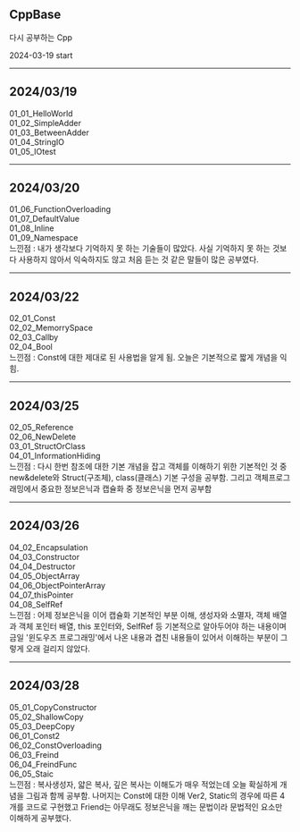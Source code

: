 <h2>CppBase</h2>

다시 공부하는 Cpp

2024-03-19 start
<hr>

<h2>2024/03/19</h2>
01_01_HelloWorld <br>
01_02_SimpleAdder <br>
01_03_BetweenAdder<br>
01_04_StringIO <br>
01_05_IOtest <br>
<hr>

<h2>2024/03/20</h2>
01_06_FunctionOverloading <br>
01_07_DefaultValue <br>
01_08_Inline <br>
01_09_Namespace <br>
느낀점 : 내가 생각보다 기억하지 못 하는 기술들이 많았다. 사실 기억하지 못 하는 것보다 사용하지 않아서 익숙하지도 않고 처음 듣는 것 같은 말들이 많은 공부였다. <br>
<hr>

<h2>2024/03/22</h2>
02_01_Const <br>
02_02_MemorrySpace <br>
02_03_Callby <br>
02_04_Bool <br>
느낀점 : Const에 대한 제대로 된 사용법을 알게 됨. 오늘은 기본적으로 짧게 개념을 익힘.
<hr>

<h2>2024/03/25</h2>
02_05_Reference <br>
02_06_NewDelete <br>
03_01_StructOrClass <br>
04_01_InformationHiding <br>
느낀점 : 다시 한번 참조에 대한 기본 개념을 잡고 객체를 이해하기 위한 기본적인 것 중 new&delete와 Struct(구조체), class(클래스) 기본 구성을 공부함. 그리고 객체프로그래밍에서 중요한 정보은닉과 캡슐화 중 정보은닉을 먼저 공부함
<hr>

<h2>2024/03/26</h2>
04_02_Encapsulation <br>
04_03_Constructor <br>
04_04_Destructor <br>
04_05_ObjectArray <br>
04_06_ObjectPointerArray <br>
04_07_thisPointer <br>
04_08_SelfRef <br>
느낀점 : 어제 정보은닉을 이어 캡슐화 기본적인 부분 이해, 생성자와 소멸자, 객체 배열과 객체 포인터 배열, this 포인터와, SelfRef 등 기본적으로 알아두어야 하는 내용이며 금일 '윈도우즈 프로그래밍'에서 나온 내용과 겹친 내용들이 있어서 이해하는 부분이 그렇게 오래 걸리지 않았다.
<hr>

<h2>2024/03/28</h2>
05_01_CopyConstructor <br>
05_02_ShallowCopy <br>
05_03_DeepCopy <br>
06_01_Const2 <br>
06_02_ConstOverloading <br>
06_03_Freind <br>
06_04_FreindFunc <br>
06_05_Staic <br>
느낀점 : 복사생성자, 얇은 복사, 깊은 복사는 이해도가 매우 적었는데 오늘 확실하게 개념을 그림과 함께 공부함. 나머지는 Const에 대한 이해 Ver2, Static의 경우에 따른 4개를 코드로 구현했고 Friend는 아무래도 정보은닉을 깨는 문법이라 문법적인 요소만 이해하게 공부했다.
